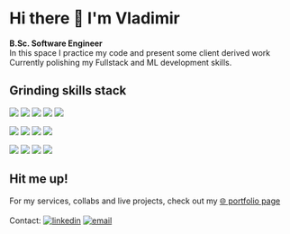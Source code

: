# Hi there 👋 I'm Vladimir
**B.Sc. Software Engineer**<br>
In this space I practice my code and present some client derived work<br>
Currently polishing my Fullstack and ML development skills.
<br>

## Grinding skills stack

![](https://shields.io/badge/-python-339?logo=python)
![](https://shields.io/badge/-node.js-339?logo=node.js)
![](https://shields.io/badge/-react-339?logo=react)
![](https://shields.io/badge/-tailwind-339?logo=tailwindcss)
![](https://shields.io/badge/-next.js-339?logo=next.js)

![](https://shields.io/badge/-asp.net-339?logo=dotnet)
![](https://shields.io/badge/-azure-339?logo=microsoftazure)
![](https://shields.io/badge/-django-339?logo=django)
![](https://shields.io/badge/-bootstrap-339?logo=bootstrap)

![](https://shields.io/badge/-cpp-339?logo=cplusplus)
![](https://shields.io/badge/-csharp-339?logo=csharp)
![](https://shields.io/badge/-sqlite-339?logo=sqlite)
![](https://shields.io/badge/-github%20actions-339?logo=githubactions)
<br>

## Hit me up!
For my services, collabs and live projects, check out my [🌐 portfolio page](https://www.vnikolin.com/)<br>
<br>
Contact: 
[![linkedin](https://shields.io/badge/-linkedin-lightgrey?logo=linkedin)](https://www.linkedin.com/in/vnikolin/)
[![email](https://shields.io/badge/-email-lightgrey?logo=gmail)](mailto:vnikolin@latino-mind.com?subject=Hey!)<br>
